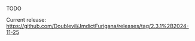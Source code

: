 TODO

Current release: <https://github.com/Doublevil/JmdictFurigana/releases/tag/2.3.1%2B2024-11-25>

